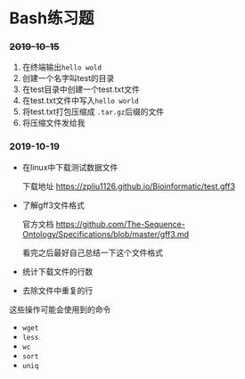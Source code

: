 # Bash练习题

### ~~2019-10-15~~

1. 在终端输出`hello wold`
2. 创建一个名字叫test的目录
3. 在test目录中创建一个test.txt文件
4. 在test.txt文件中写入`hello world`
5. 将test.txt打包压缩成 `.tar.gz`后缀的文件
6. 将压缩文件发给我



### 2019-10-19

+ 在linux中下载测试数据文件

  下载地址  https://zpliu1126.github.io/Bioinformatic/test.gff3 

+ 了解gff3文件格式

  官方文档  https://github.com/The-Sequence-Ontology/Specifications/blob/master/gff3.md 

  看完之后最好自己总结一下这个文件格式

+ 统计下载文件的行数

+ 去除文件中重复的行

这些操作可能会使用到的命令

+ `wget`
+ `less`
+ `wc`
+ `sort`
+ `uniq`

